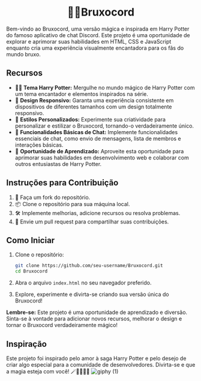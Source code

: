<h1 align="center"> 🧙‍♂️Bruxocord</h1>

Bem-vindo ao Bruxocord, uma versão mágica e inspirada em Harry Potter do famoso aplicativo de chat Discord. Este projeto é uma oportunidade de explorar e aprimorar suas habilidades em HTML, CSS e JavaScript enquanto cria uma experiência visualmente encantadora para os fãs do mundo bruxo.

## Recursos

- 🧙‍♂️ **Tema Harry Potter:** Mergulhe no mundo mágico de Harry Potter com um tema encantador e elementos inspirados na série.
- 🌌 **Design Responsivo:** Garanta uma experiência consistente em dispositivos de diferentes tamanhos com um design totalmente responsivo.
- 🎨 **Estilos Personalizados:** Experimente sua criatividade para personalizar e estilizar o Bruxocord, tornando-o verdadeiramente único.
- 💬 **Funcionalidades Básicas de Chat:** Implemente funcionalidades essenciais de chat, como envio de mensagens, lista de membros e interações básicas.
- 🚀 **Oportunidade de Aprendizado:** Aproveite esta oportunidade para aprimorar suas habilidades em desenvolvimento web e colaborar com outros entusiastas de Harry Potter.

## Instruções para Contribuição

1. 🍴 Faça um fork do repositório.
2. 📦 Clone o repositório para sua máquina local.
3. 🛠️ Implemente melhorias, adicione recursos ou resolva problemas.
4. 🔀 Envie um pull request para compartilhar suas contribuições.

## Como Iniciar

1. Clone o repositório:

    ```bash
    git clone https://github.com/seu-username/Bruxocord.git
    cd Bruxocord
    ```

2. Abra o arquivo `index.html` no seu navegador preferido.

3. Explore, experimente e divirta-se criando sua versão única do Bruxocord!

**Lembre-se:** Este projeto é uma oportunidade de aprendizado e diversão. Sinta-se à vontade para adicionar novos recursos, melhorar o design e tornar o Bruxocord verdadeiramente mágico!

## Inspiração

Este projeto foi inspirado pelo amor à saga Harry Potter e pelo desejo de criar algo especial para a comunidade de desenvolvedores. Divirta-se e que a magia esteja com você! 🪄🧙‍♀️🧙‍♂️
![giphy (1)](https://github.com/phpablo/Projeto004_Bruxocord/assets/13618424/fd15f038-744e-4923-a262-1d93dca0cbea)

